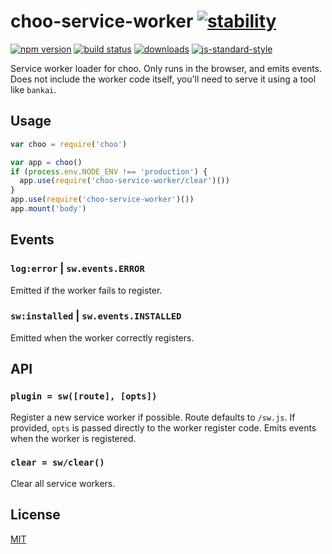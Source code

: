 # choo-service-worker [![stability][0]][1]
[![npm version][2]][3] [![build status][4]][5]
[![downloads][8]][9] [![js-standard-style][10]][11]

Service worker loader for choo. Only runs in the browser, and emits events.
Does not include the worker code itself, you'll need to serve it using a tool
like `bankai`.

## Usage
```js
var choo = require('choo')

var app = choo()
if (process.env.NODE_ENV !== 'production') {
  app.use(require('choo-service-worker/clear')())
}
app.use(require('choo-service-worker')())
app.mount('body')
```

## Events
### `log:error` | `sw.events.ERROR`
Emitted if the worker fails to register.

### `sw:installed` | `sw.events.INSTALLED`
Emitted when the worker correctly registers.

## API
### `plugin = sw([route], [opts])`
Register a new service worker if possible. Route defaults to `/sw.js`. If
provided, `opts` is passed directly to the worker register code. Emits events
when the worker is registered.

### `clear = sw/clear()`
Clear all service workers.

## License
[MIT](https://tldrlegal.com/license/mit-license)

[0]: https://img.shields.io/badge/stability-experimental-orange.svg?style=flat-square
[1]: https://nodejs.org/api/documentation.html#documentation_stability_index
[2]: https://img.shields.io/npm/v/choo-service-worker.svg?style=flat-square
[3]: https://npmjs.org/package/choo-service-worker
[4]: https://img.shields.io/travis/yoshuawuyts/choo-service-worker/master.svg?style=flat-square
[5]: https://travis-ci.org/yoshuawuyts/choo-service-worker
[6]: https://img.shields.io/codecov/c/github/yoshuawuyts/choo-service-worker/master.svg?style=flat-square
[7]: https://codecov.io/github/yoshuawuyts/choo-service-worker
[8]: http://img.shields.io/npm/dm/choo-service-worker.svg?style=flat-square
[9]: https://npmjs.org/package/choo-service-worker
[10]: https://img.shields.io/badge/code%20style-standard-brightgreen.svg?style=flat-square
[11]: https://github.com/feross/standard
